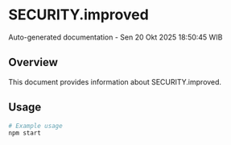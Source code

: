 # SECURITY.improved

Auto-generated documentation - Sen 20 Okt 2025 18:50:45 WIB

## Overview

This document provides information about SECURITY.improved.

## Usage

```bash
# Example usage
npm start
```
